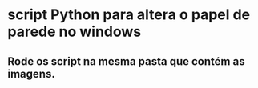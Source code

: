 # script Python para altera o papel de parede no windows

## Rode os script na mesma pasta que contém as imagens.
